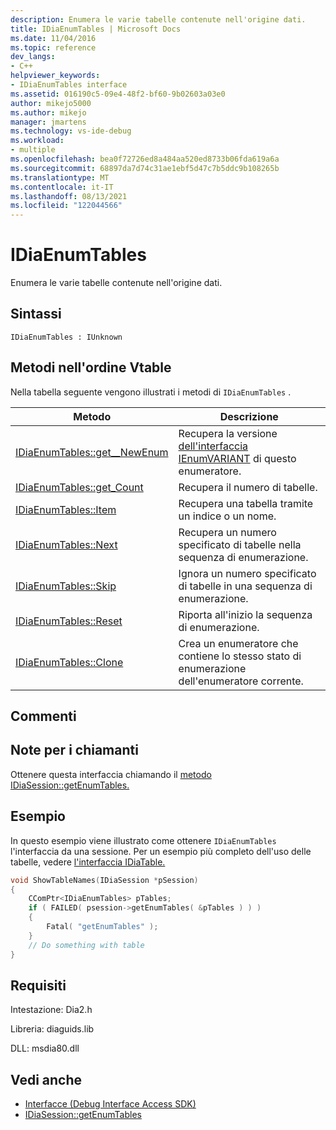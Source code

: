 ```yaml
---
description: Enumera le varie tabelle contenute nell'origine dati.
title: IDiaEnumTables | Microsoft Docs
ms.date: 11/04/2016
ms.topic: reference
dev_langs:
- C++
helpviewer_keywords:
- IDiaEnumTables interface
ms.assetid: 016190c5-09e4-48f2-bf60-9b02603a03e0
author: mikejo5000
ms.author: mikejo
manager: jmartens
ms.technology: vs-ide-debug
ms.workload:
- multiple
ms.openlocfilehash: bea0f72726ed8a484aa520ed8733b06fda619a6a
ms.sourcegitcommit: 68897da7d74c31ae1ebf5d47c7b5ddc9b108265b
ms.translationtype: MT
ms.contentlocale: it-IT
ms.lasthandoff: 08/13/2021
ms.locfileid: "122044566"
---
```

# <a name="idiaenumtables"></a>IDiaEnumTables
Enumera le varie tabelle contenute nell'origine dati.

## <a name="syntax"></a>Sintassi

```
IDiaEnumTables : IUnknown
```

## <a name="methods-in-vtable-order"></a>Metodi nell'ordine Vtable
 Nella tabella seguente vengono illustrati i metodi di `IDiaEnumTables` .

|Metodo|Descrizione|
|------------|-----------------|
|[IDiaEnumTables::get__NewEnum](../../debugger/debug-interface-access/idiaenumtables-get-newenum.md)|Recupera la versione [dell'interfaccia IEnumVARIANT](/previous-versions/windows/desktop/api/oaidl/nn-oaidl-ienumvariant) di questo enumeratore.|
|[IDiaEnumTables::get_Count](../../debugger/debug-interface-access/idiaenumtables-get-count.md)|Recupera il numero di tabelle.|
|[IDiaEnumTables::Item](../../debugger/debug-interface-access/idiaenumtables-item.md)|Recupera una tabella tramite un indice o un nome.|
|[IDiaEnumTables::Next](../../debugger/debug-interface-access/idiaenumtables-next.md)|Recupera un numero specificato di tabelle nella sequenza di enumerazione.|
|[IDiaEnumTables::Skip](../../debugger/debug-interface-access/idiaenumtables-skip.md)|Ignora un numero specificato di tabelle in una sequenza di enumerazione.|
|[IDiaEnumTables::Reset](../../debugger/debug-interface-access/idiaenumtables-reset.md)|Riporta all'inizio la sequenza di enumerazione.|
|[IDiaEnumTables::Clone](../../debugger/debug-interface-access/idiaenumtables-clone.md)|Crea un enumeratore che contiene lo stesso stato di enumerazione dell'enumeratore corrente.|

## <a name="remarks"></a>Commenti

## <a name="notes-for-callers"></a>Note per i chiamanti
Ottenere questa interfaccia chiamando il [metodo IDiaSession::getEnumTables.](../../debugger/debug-interface-access/idiasession-getenumtables.md)

## <a name="example"></a>Esempio
In questo esempio viene illustrato come ottenere `IDiaEnumTables` l'interfaccia da una sessione. Per un esempio più completo dell'uso delle tabelle, vedere [l'interfaccia IDiaTable.](../../debugger/debug-interface-access/idiatable.md)

```C++
void ShowTableNames(IDiaSession *pSession)
{
    CComPtr<IDiaEnumTables> pTables;
    if ( FAILED( psession->getEnumTables( &pTables ) ) )
    {
        Fatal( "getEnumTables" );
    }
    // Do something with table
}
```

## <a name="requirements"></a>Requisiti
Intestazione: Dia2.h

Libreria: diaguids.lib

DLL: msdia80.dll

## <a name="see-also"></a>Vedi anche
- [Interfacce (Debug Interface Access SDK)](../../debugger/debug-interface-access/interfaces-debug-interface-access-sdk.md)
- [IDiaSession::getEnumTables](../../debugger/debug-interface-access/idiasession-getenumtables.md)
